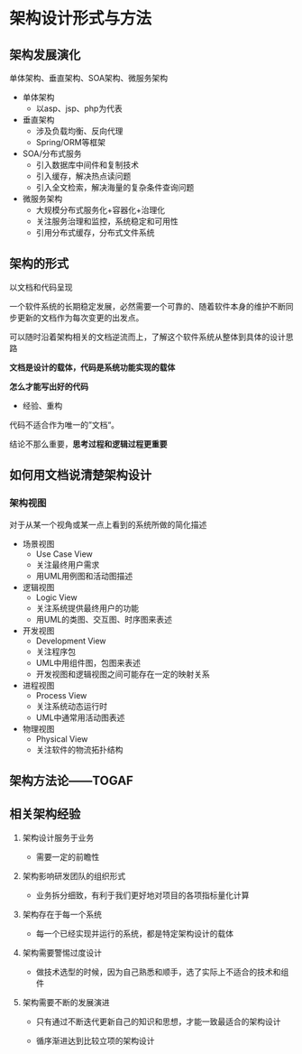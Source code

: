 # 架构设计形式与方法

## 架构发展演化

单体架构、垂直架构、SOA架构、微服务架构

- 单体架构
  - 以asp、jsp、php为代表
- 垂直架构
  - 涉及负载均衡、反向代理
  - Spring/ORM等框架
- SOA/分布式服务
  - 引入数据库中间件和复制技术
  - 引入缓存，解决热点读问题
  - 引入全文检索，解决海量的复杂条件查询问题
- 微服务架构
  - 大规模分布式服务化+容器化+治理化
  - 关注服务治理和监控，系统稳定和可用性
  - 引用分布式缓存，分布式文件系统

## 架构的形式

以文档和代码呈现

一个软件系统的长期稳定发展，必然需要一个可靠的、随着软件本身的维护不断同步更新的文档作为每次变更的出发点。

可以随时沿着架构相关的文档逆流而上，了解这个软件系统从整体到具体的设计思路

**文档是设计的载体，代码是系统功能实现的载体**

**怎么才能写出好的代码**

- 经验、重构

代码不适合作为唯一的”文档“。

结论不那么重要，**思考过程和逻辑过程更重要**

## 如何用文档说清楚架构设计

### 架构视图

对于从某一个视角或某一点上看到的系统所做的简化描述

- 场景视图
  - Use Case View
  - 关注最终用户需求
  - 用UML用例图和活动图描述
- 逻辑视图
  - Logic View
  - 关注系统提供最终用户的功能
  - 用UML的类图、交互图、时序图来表述
- 开发视图
  - Development View
  - 关注程序包
  - UML中用组件图，包图来表述
  - 开发视图和逻辑视图之间可能存在一定的映射关系
- 进程视图
  - Process View
  - 关注系统动态运行时
  - UML中通常用活动图表述
- 物理视图
  - Physical View
  - 关注软件的物流拓扑结构

## 架构方法论——TOGAF

## 相关架构经验

1. 架构设计服务于业务

   - 需要一定的前瞻性

2. 架构影响研发团队的组织形式

   - 业务拆分细致，有利于我们更好地对项目的各项指标量化计算

3. 架构存在于每一个系统

   - 每一个已经实现并运行的系统，都是特定架构设计的载体

4. 架构需要警惕过度设计

   - 做技术选型的时候，因为自己熟悉和顺手，选了实际上不适合的技术和组件

5. 架构需要不断的发展演进

   - 只有通过不断迭代更新自己的知识和思想，才能一致最适合的架构设计

   - 循序渐进达到比较立项的架构设计

